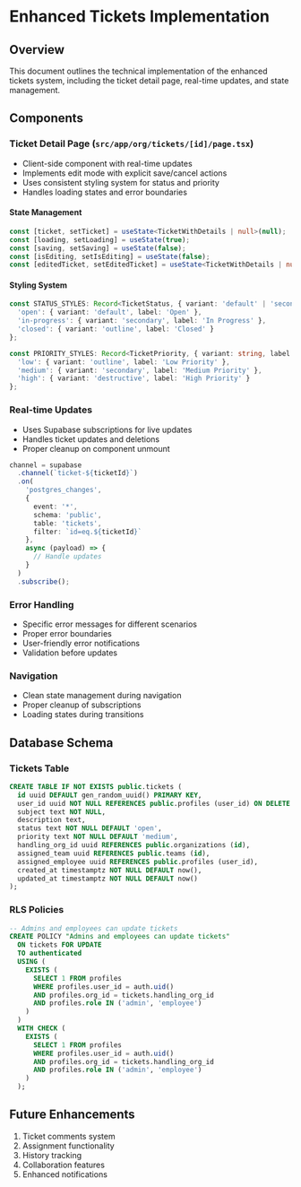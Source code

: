 # Enhanced Tickets Implementation

## Overview
This document outlines the technical implementation of the enhanced tickets system, including the ticket detail page, real-time updates, and state management.

## Components

### Ticket Detail Page (`src/app/org/tickets/[id]/page.tsx`)
- Client-side component with real-time updates
- Implements edit mode with explicit save/cancel actions
- Uses consistent styling system for status and priority
- Handles loading states and error boundaries

#### State Management
```typescript
const [ticket, setTicket] = useState<TicketWithDetails | null>(null);
const [loading, setLoading] = useState(true);
const [saving, setSaving] = useState(false);
const [isEditing, setIsEditing] = useState(false);
const [editedTicket, setEditedTicket] = useState<TicketWithDetails | null>(null);
```

#### Styling System
```typescript
const STATUS_STYLES: Record<TicketStatus, { variant: 'default' | 'secondary' | 'outline', label: string }> = {
  'open': { variant: 'default', label: 'Open' },
  'in-progress': { variant: 'secondary', label: 'In Progress' },
  'closed': { variant: 'outline', label: 'Closed' }
};

const PRIORITY_STYLES: Record<TicketPriority, { variant: string, label: string }> = {
  'low': { variant: 'outline', label: 'Low Priority' },
  'medium': { variant: 'secondary', label: 'Medium Priority' },
  'high': { variant: 'destructive', label: 'High Priority' }
};
```

### Real-time Updates
- Uses Supabase subscriptions for live updates
- Handles ticket updates and deletions
- Proper cleanup on component unmount

```typescript
channel = supabase
  .channel(`ticket-${ticketId}`)
  .on(
    'postgres_changes',
    {
      event: '*',
      schema: 'public',
      table: 'tickets',
      filter: `id=eq.${ticketId}`
    },
    async (payload) => {
      // Handle updates
    }
  )
  .subscribe();
```

### Error Handling
- Specific error messages for different scenarios
- Proper error boundaries
- User-friendly error notifications
- Validation before updates

### Navigation
- Clean state management during navigation
- Proper cleanup of subscriptions
- Loading states during transitions

## Database Schema

### Tickets Table
```sql
CREATE TABLE IF NOT EXISTS public.tickets (
  id uuid DEFAULT gen_random_uuid() PRIMARY KEY,
  user_id uuid NOT NULL REFERENCES public.profiles (user_id) ON DELETE CASCADE,
  subject text NOT NULL,
  description text,
  status text NOT NULL DEFAULT 'open',
  priority text NOT NULL DEFAULT 'medium',
  handling_org_id uuid REFERENCES public.organizations (id),
  assigned_team uuid REFERENCES public.teams (id),
  assigned_employee uuid REFERENCES public.profiles (user_id),
  created_at timestamptz NOT NULL DEFAULT now(),
  updated_at timestamptz NOT NULL DEFAULT now()
);
```

### RLS Policies
```sql
-- Admins and employees can update tickets
CREATE POLICY "Admins and employees can update tickets"
  ON tickets FOR UPDATE
  TO authenticated
  USING (
    EXISTS (
      SELECT 1 FROM profiles
      WHERE profiles.user_id = auth.uid()
      AND profiles.org_id = tickets.handling_org_id
      AND profiles.role IN ('admin', 'employee')
    )
  )
  WITH CHECK (
    EXISTS (
      SELECT 1 FROM profiles
      WHERE profiles.user_id = auth.uid()
      AND profiles.org_id = tickets.handling_org_id
      AND profiles.role IN ('admin', 'employee')
    )
  );
```

## Future Enhancements
1. Ticket comments system
2. Assignment functionality
3. History tracking
4. Collaboration features
5. Enhanced notifications 